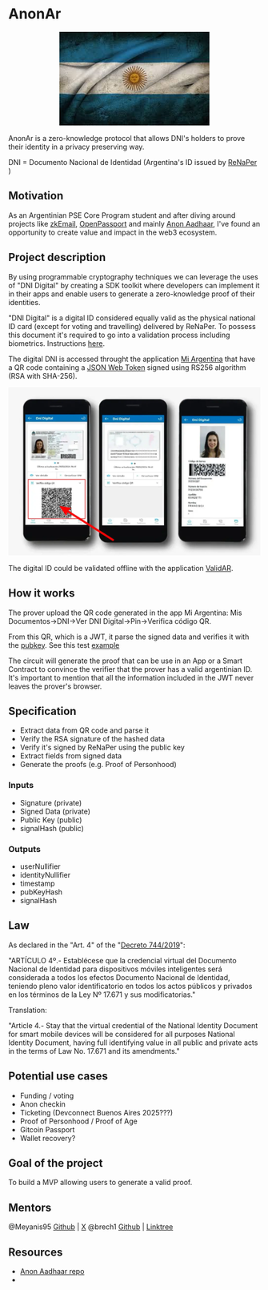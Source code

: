 # AnonAr

<p align="center">
  <img src="https://github.com/Lorenz29/anon-ar/blob/main/files/bandera.jpeg" width="300" theme="transparent">
</p>

AnonAr is a zero-knowledge protocol that allows DNI's holders to prove their identity in a privacy preserving way.

DNI = Documento Nacional de Identidad (Argentina's ID issued by [ReNaPer](https://www.argentina.gob.ar/interior/renaper) )


## Motivation

As an Argentinian PSE Core Program student and after diving around projects like [zkEmail](https://prove.email/), [OpenPassport](https://openpassport.app/) and mainly [Anon Aadhaar](https://anon-aadhaar.pse.dev/), I've found an opportunity to create value and impact in the web3 ecosystem.


## Project description

By using programmable cryptography techniques we can leverage the uses of "DNI Digital" by creating a SDK toolkit where developers can implement it in their apps and enable users to generate a zero-knowledge proof of their identities. 

"DNI Digital" is a digital ID considered equally valid as the physical national ID card (except for voting and travelling) delivered by ReNaPer. To possess this document it's required to go into a validation process including biometrics. Instructions [here](files/instructivo_de_descarga_dni_en_tu_celular_-_renaper.pdf).

The digital DNI is accessed throught the application [Mi Argentina](https://www.argentina.gob.ar/miargentina) that have a QR code containing a [JSON Web Token](https://en.wikipedia.org/wiki/JSON_Web_Token) signed using RS256 algorithm (RSA with SHA-256). 

<p align="center">
  <img src="https://github.com/Lorenz29/anon-ar/blob/main/files/dni-digital-2024.webp">
</p>

The digital ID could be validated offline with the application [ValidAR](https://www.argentina.gob.ar/validar). 

## How it works

The prover upload the QR code generated in the app Mi Argentina: Mis Documentos->DNI->Ver DNI Digital->Pin->Verifica código QR.

From this QR, which is a JWT, it parse the signed data and verifies it with the [pubkey](/circuits/assets/renaper-public.pem). See this test [example](https://tinyurl.com/stmrmeav)

The circuit will generate the proof that can be use in an App or a Smart Contract to convince the verifier that the prover has a valid argentinian ID. It's important to mention that all the information included in the JWT never leaves the prover's browser.


## Specification

- Extract data from QR code and parse it
- Verify the RSA signature of the hashed data
- Verify it's signed by ReNaPer using the public key
- Extract fields from signed data
- Generate the proofs (e.g. Proof of Personhood)


### Inputs

- Signature (private)
- Signed Data (private)
- Public Key (public)
- signalHash (public)

### Outputs

- userNullifier
- identityNullifier
- timestamp
- pubKeyHash
- signalHash


## Law

As declared in the "Art. 4" of the "[Decreto 744/2019](https://www.boletinoficial.gob.ar/detalleAviso/primera/220176/20191030)": 

"ARTÍCULO 4º.- Establécese que la credencial virtual del Documento Nacional de Identidad para dispositivos móviles inteligentes será considerada a todos los efectos Documento Nacional de Identidad, teniendo pleno valor identificatorio en todos los actos públicos y privados en los términos de la Ley Nº 17.671 y sus modificatorias."

Translation:

"Article 4.- Stay that the virtual credential of the National Identity Document for smart mobile devices will be considered for all purposes National Identity Document, having full identifying value in all public and private acts in the terms of Law No. 17.671 and its amendments."

## Potential use cases

- Funding / voting
- Anon checkin
- Ticketing (Devconnect Buenos Aires 2025???)
- Proof of Personhood / Proof of Age
- Gitcoin Passport
- Wallet recovery?

## Goal of the project

To build a MVP allowing users to generate a valid proof.

## Mentors

@Meyanis95 [Github](https://github.com/Meyanis95) | [X](https://x.com/yanis_mezn)
@brech1 [Github](https://github.com/brech1) | [Linktree](https://linktr.ee/brechy)

## Resources

- [Anon Aadhaar repo](https://github.com/anon-aadhaar/anon-aadhaar/tree/main)
- 
